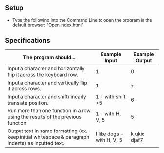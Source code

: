 ## Setup

* Type the following into the Command Line to open the program in the default browser: "Open index.html"

## Specifications

The program should... | Example Input | Example Output
----- | ----- | -----
Input a character and horizontally flip it across the keyboard row. | 1 | 0
Input a character and vertically flip it across rows. | 1 | z
Input a character and shift/linearly translate position. | 1 - with shift +5 | 6
Run more than one function in a row using the results of the previous function | 1 - with H, V, 5 | 5
Output text in same formatting (ex. keep initial whitespace & paragraph indents) as inputted text. | I like dogs - with H, V, 5 | k ukic djaf7
